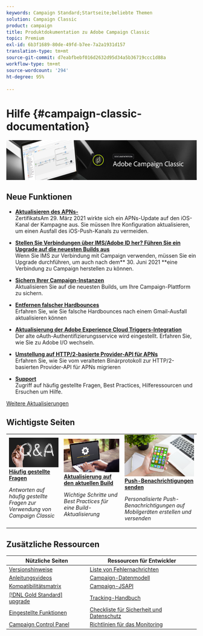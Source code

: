 ```yaml
---
keywords: Campaign Standard;Startseite;beliebte Themen
solution: Campaign Classic
product: campaign
title: Produktdokumentation zu Adobe Campaign Classic
topic: Premium
exl-id: 6b3f1689-80de-49fd-b7ee-7a2a1931d157
translation-type: tm+mt
source-git-commit: d7eabfbebf016d2632d95d34a5b36719ccc1d88a
workflow-type: tm+mt
source-wordcount: '294'
ht-degree: 95%

---
```


# Hilfe {#campaign-classic-documentation}

![](platform/using/assets/do-not-localize/banner_acc_doc.jpg)

## Neue Funktionen

* **[Aktualisieren des APNs-](technotes/ios-certificate-update.md)**<br/> ZertifikatsAm 29. März 2021 wirkte sich ein APNs-Update auf den iOS-Kanal der Kampagne aus. Sie müssen Ihre Konfiguration aktualisieren, um einen Ausfall des iOS-Push-Kanals zu vermeiden.

* **[Stellen Sie Verbindungen über IMS/Adobe ID her? Führen Sie ein Upgrade auf die neuesten Builds aus](integrations/using/about-adobe-id.md)**<br/> Wenn Sie IMS zur Verbindung mit Campaign verwenden, müssen Sie ein Upgrade durchführen, um auch nach dem** 30. Juni 2021 **eine Verbindung zu Campaign herstellen zu können.

* **[Sichern Ihrer Campaign-Instanzen](technotes/acc-config-updates.md)**<br/> Aktualisieren Sie auf die neuesten Builds, um Ihre Campaign-Plattform zu sichern.

* **[Entfernen falscher Hardbounces](https://helpx.adobe.com/de/campaign/kb/update-bounce-qualification.html)**<br/> Erfahren Sie, wie Sie falsche Hardbounces nach einem Gmail-Ausfall aktualisieren können

* **[Aktualisierung der Adobe Experience Cloud Triggers-Integration](integrations/using/configuring-adobe-io.md)**<br/> Der alte oAuth-Authentifizierungsservice wird eingestellt. Erfahren Sie, wie Sie zu Adobe I/O wechseln.

* **[Umstellung auf HTTP/2-basierte Provider-API für APNs](https://helpx.adobe.com/de/campaign/kb/migrate-to-apns-http2.html)**<br/> Erfahren Sie, wie Sie vom veralteten Binärprotokoll zur HTTP/2-basierten Provider-API für APNs migrieren

* **[Support](support.md)**<br/>
Zugriff auf häufig gestellte Fragen, Best Practices, Hilferessourcen und Ersuchen um Hilfe.

[Weitere Aktualisierungen](/help/rn/using/documentation-updates.md)

## Wichtigste Seiten

<table style="table-layout:fixed">
<tr>
  <td>
    <a href="platform/using/common-questions.md">
      <img alt="Häufig gestellte Fragen" src="platform/using/assets/FAQ.png"/>
    </a>
    <div>
      <a href="platform/using/common-questions.md">
    <strong>Häufig gestellte Fragen</strong>
    </a>
    </div>
    <p>
    <em>Antworten auf häufig gestellte Fragen zur Verwendung von Campaign Classic</em>
    <p>
  </td>
   <td>
    <a href="production/using/build-upgrade.md">
      <img alt="Build-Aktualisierung" src="platform/using/assets/upgrade.png" />
    </a>
    <div>
      <a href="production/using/build-upgrade.md">
    <strong>Aktualisierung auf den aktuellen Build</strong>
    </a>
    </div>
    <p>
    <em>Wichtige Schritte und Best Practices für eine Build-Aktualisierung</em>
    <p>
  </td>
  <td>
    <a href="delivery/using/creating-notifications.md">
       <img alt="Push-Benachrichtigungen " src="platform/using/assets/push.png" />
    </a>
    <div>
       <a href="delivery/using/creating-notifications.md">
    <strong>Push-Benachrichtigungen senden</strong>
    </a>
    </div>
    <p>
    <em>Personalisierte Push-Benachrichtigungen auf Mobilgeräten erstellen und versenden</em>
    <p>
  </td>
</tr>
</table>

## Zusätzliche Ressourcen

| Nützliche Seiten | Ressourcen für Entwickler |
|---|---|
| [Versionshinweise](/help/rn/using/latest-release.md) | [Liste von Fehlernachrichten](https://docs.adobe.com/content/help/en/campaign-classic/technicalresources/error_messages/error_codes.html) |
| [Anleitungsvideos](https://experienceleague.adobe.com/docs/campaign-classic-learn/tutorials/overview.html?lang=de) | [Campaign-Datenmodell](configuration/using/about-data-model.md) |
| [Kompatibilitätsmatrix](rn/using/compatibility-matrix.md) | [Campaign-JSAPI](https://docs.adobe.com/content/help/en/campaign-classic/technicalresources/api/p-1.html) |
| [[!DNL Gold Standard] upgrade](rn/using/gs-overview.md) | [Tracking-Handbuch](https://helpx.adobe.com/de/campaign/kb/acc-tracking.html) |
| [Eingestellte Funktionen](rn/using/deprecated-features.md) | [Checkliste für Sicherheit und Datenschutz](https://helpx.adobe.com/de/campaign/kb/acc-security.html) |
| [Campaign Control Panel](https://experienceleague.adobe.com/docs/control-panel/using/control-panel-home.html?lang=de) | [Richtlinien für das Monitoring](production/using/monitoring-guidelines.md) |

